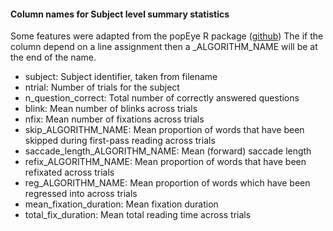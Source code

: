 #### Column names for Subject level summary statistics
Some features were adapted from the popEye R package ([github](https://github.com/sascha2schroeder/popEye))
The if the column depend on a line assignment then a _ALGORITHM_NAME will be at the end of the name.

- subject: Subject identifier, taken from filename
- ntrial: Number of trials for the subject
- n_question_correct: Total number of correctly answered questions
- blink: Mean number of blinks across trials
- nfix: Mean number of fixations across trials
- skip_ALGORITHM_NAME: Mean proportion of words that have been skipped during first-pass reading across trials
- saccade_length_ALGORITHM_NAME: Mean (forward) saccade length
- refix_ALGORITHM_NAME: Mean proportion of words that have been refixated across trials
- reg_ALGORITHM_NAME: Mean proportion of words which have been regressed into across trials
- mean_fixation_duration: Mean fixation duration
- total_fix_duration: Mean total reading time across trials